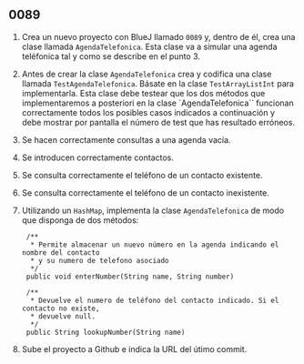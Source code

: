 ## 0089

1. Crea un nuevo proyecto con BlueJ llamado `0089` y, dentro de él, crea una clase llamada `AgendaTelefonica`. Esta clase va a simular una agenda teléfonica tal y como se describe en el punto 3.

2. Antes de crear la clase `AgendaTelefonica` crea y codifica una clase llamada `TestAgendaTelefonica`. Básate en la clase `TestArrayListInt` para implementarla. Esta clase debe testear que los dos métodos que implementaremos a posteriori en la clase `AgendaTelefonica`` funcionan correctamente todos los posibles casos indicados a continuación y debe mostrar por pantalla el número de test que has resultado erróneos.

  1. Se hacen correctamente consultas a una agenda vacía.
        
  2. Se introducen correctamente contactos.
        
  3. Se consulta correctamente el teléfono de un contacto existente.
        
  4. Se consulta correctamente el teléfono de un contacto inexistente.
        

3. Utilizando un `HashMap`, implementa la clase `AgendaTelefonica` de modo que disponga de dos métodos:

        /**
         * Permite almacenar un nuevo número en la agenda indicando el nombre del contacto
         * y su numero de telefono asociado
         */
        public void enterNumber(String name, String number)
        
        /**
         * Devuelve el numero de teléfono del contacto indicado. Si el contacto no existe, 
         * devuelve null.
         */
        public String lookupNumber(String name)

3. Sube el proyecto a Github e indica la URL del útimo commit.
